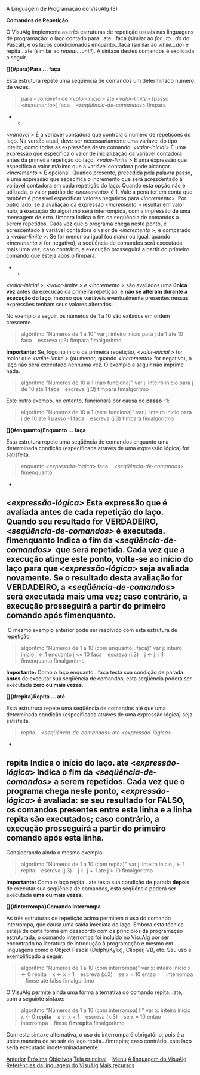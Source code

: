 A Linguagem de Programação do VisuAlg (3)

**Comandos de Repetição**

O VisuAlg implementa as três estruturas de repetição usuais nas
linguagens de programação: o laço contado para...ate...faca (similar ao
*for...to...do* do Pascal), e os laços condicionados enquanto...faca
(similar ao *while...do*) e repita...ate (similar ao *repeat...until*).
A sintaxe destes comandos é explicada a seguir.

**[]{#para}Para ... faça**

Esta estrutura repete uma seqüência de comandos um determinado número de
vezes.

> para *&lt;variável&gt;* de *&lt;valor-inicial&gt;* ate
> *&lt;valor-limite&gt;* \[passo *&lt;incremento&gt;*\] faca
>    *&lt;seqüência-de-comandos&gt;*
> fimpara

  - -
  &lt;*variável* &gt;       É a variável contadora que controla o número de repetições do laço. Na versão atual, deve ser necessariamente uma variável do tipo inteiro, como todas as expressões deste comando.
  *&lt;valor-inicial&gt;*   É uma expressão que especifica o valor de inicialização da variável contadora antes da primeira repetição do laço.
  *&lt;valor-limite &gt;*   É uma expressão que especifica o valor máximo que a variável contadora pode alcançar.
  *&lt;incremento &gt;*     É opcional. Quando presente, precedida pela palavra passo, é uma expressão que especifica o incremento que será acrescentado à variável contadora em cada repetição do laço. Quando esta opção não é utilizada, o valor padrão de *&lt;incremento&gt;* é 1. Vale a pena ter em conta que também é possível especificar valores negativos para *&lt;incremento&gt;*. Por outro lado, se a avaliação da expressão &lt;*incremento* &gt; resultar em valor nulo, a execução do algoritmo será interrompida, com a impressão de uma mensagem de erro.
  fimpara                   Indica o fim da seqüência de comandos a serem repetidos. Cada vez que o programa chega neste ponto, é acrescentado à variável contadora o valor de &lt;*incremento* &gt;, e comparado a *&lt;valor-limite &gt;*. Se for menor ou igual (ou maior ou igual, quando *&lt;incremento &gt;* for negativo), a seqüência de comandos será executada mais uma vez; caso contrário, a execução prosseguirá a partir do primeiro comando que esteja após o fimpara.
  - -

*&lt;valor-inicial &gt;,* *&lt;valor-limite &gt; e* *&lt;incremento
&gt;* são avaliados uma **única vez** antes da execução da primeira
repetição, e **não se alteram durante a execução do laço**, mesmo que
variáveis eventualmente presentes nessas expressões tenham seus valores
alterados.

No exemplo a seguir, os números de 1 a 10 são exibidos em ordem
crescente.

> algoritmo "Números de 1 a 10"
> var j: inteiro
> inicio
> para j de 1 ate 10 faca
>    escreva (j:3)
> fimpara
> fimalgoritmo

**Importante:** Se, logo no início da primeira repetição,
*&lt;valor-inicial &gt;* for maior que *&lt;valor-limite &gt;* (ou
menor, quando *&lt;incremento&gt;* for negativo), o laço não será
executado nenhuma vez. O exemplo a seguir não imprime nada.

> algoritmo "Numeros de 10 a 1 (não funciona)"
> var j: inteiro
> inicio
> para j de 10 ate 1 faca
>    escreva (j:3)
> fimpara
> fimalgoritmo

Este outro exempo, no entanto, funcionará por causa do **passo -1**:

> algoritmo "Numeros de 10 a 1 (este funciona)"
> var j: inteiro
> inicio
> para j de 10 ate 1 passo -1 faca
>    escreva (j:3)
> fimpara
> fimalgoritmo

**[]{#enquanto}Enquanto ... faça**

Esta estrutura repete uma seqüência de comandos enquanto uma determinada
condição (especificada através de uma expressão lógica) for satisfeita.

> enquanto *&lt;expressão-lógica&gt;* faca
>    *&lt;seqüência-de-comandos&gt;*
> fimenquanto

   -
  *&lt;expressão-lógica&gt;*   Esta expressão que é avaliada antes de cada repetição do laço. Quando seu resultado for VERDADEIRO, *&lt;seqüência-de-comandos&gt;* é executada.
  fimenquanto                  Indica o fim da *&lt;seqüência-de-comandos&gt;*  que será repetida. Cada vez que a execução atinge este ponto, volta-se ao início do laço para que *&lt;expressão-lógica&gt;* seja avaliada novamente. Se o resultado desta avaliação for VERDADEIRO, a *&lt;seqüência-de-comandos&gt;*  será executada mais uma vez; caso contrário, a execução prosseguirá a partir do primeiro comando após fimenquanto.
   -

 O mesmo exemplo anterior pode ser resolvido com esta estrutura de
repetição:

> algoritmo "Números de 1 a 10 (com enquanto...faca)"
> var j: inteiro
> inicio
> j &lt;- 1
> enquanto j &lt;= 10 faca
>    escreva (j:3)
>    j &lt;- j + 1
> fimenquanto
> fimalgoritmo

**Importante:** Como o laço enquanto...faca testa sua condição de parada
**antes** de executar sua seqüência de comandos, esta seqüência poderá
ser executada **zero ou mais vezes**.

**[]{#repita}Repita ... até**

Esta estrutrura repete uma seqüência de comandos até que uma determinada
condição (especificada através de uma expressão lógica) seja satisfeita.

> repita
>    *&lt;seqüência-de-comandos&gt;*
> ate *&lt;expressão-lógica&gt;*

   -
  repita                           Indica o início do laço.
  ate &lt;*expressão-lógica*&gt;   Indica o fim da *&lt;seqüência-de-comandos&gt;* a serem repetidos. Cada vez que o programa chega neste ponto, *&lt;expressão-lógica&gt;* é avaliada: se seu resultado for FALSO, os comandos presentes entre esta linha e a linha repita são executados; caso contrário, a execução prosseguirá a partir do primeiro comando após esta linha.
   -

Considerando ainda o mesmo exemplo:

> algoritmo "Números de 1 a 10 (com repita)"
> var j: inteiro
> inicio
> j &lt;- 1
> repita
>    escreva (j:3)
>    j &lt;- j + 1
> ate j &gt; 10
> fimalgoritmo

**Importante:** Como o laço repita...ate testa sua condição de parada
**depois** de executar sua seqüência de comandos, esta seqüência poderá
ser executada **uma ou mais vezes**.

**[]{#interrompa}Comando Interrompa**

As três estruturas de repetição acima permitem o uso do comando
interrompa, que causa uma saída imediata do laço. Embora esta técnica
esteja de certa forma em desacordo com os princípios da programação
estruturada, o comando interrompa foi incluído no VisuAlg por ser
encontrado na literatura de introdução à programação e mesmo em
linguagens como o Object Pascal (Delphi/Kylix), Clipper, VB, etc. Seu
uso é exemplificado a seguir:

> algoritmo "Números de 1 a 10 (com interrompa)"
> var x: inteiro
> inicio
> x &lt;- 0
> repita
>    x &lt;- x + 1
>    escreva (x:3)
>    se x = 10 entao
>       interrompa
>    fimse
> ate falso
> fimalgoritmo

O VisuAlg permite ainda uma forma alternativa do comando repita...ate,
com a seguinte sintaxe:

> algoritmo "Números de 1 a 10 (com interrompa) II"
> var x: inteiro
> inicio
> x &lt;- 0
> **repita**
>    x &lt;- x + 1
>    escreva (x:3)
>    se x = 10 entao
>       interrompa
>    fimse
> **fimrepita**
> fimalgoritmo

Com esta sintaxe alternativa, o uso do interrompa é obrigatório, pois é
a única maneira de se sair do laço repita...fimrepita; caso contrário,
este laço seria executado indeterminadamente.

[Anterior](linguagem2.htm.md) [Próxima](linguagem4.htm.md)
[Objetivos](objetivos.htm.md)
[Tela principal](telaprin.htm.md)   
[Menu](menu.htm.md)
[A linguagem do VisuAlg](linguagem.htm.md)   
[Referências da linguagem do VisuAlg](refer.htm.md)
[Mais recursos](autocomp.htm.md)
